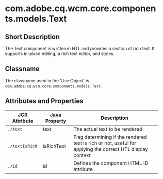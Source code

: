 <!-- AIGenVersion(a056af36ea, generalsystemmessage.prompt-fc686cf465, generateModelAttributeList.md-1.0, README.md-7c5fdf2c99, text.html-f02476e7ef) -->

# com.adobe.cq.wcm.core.components.models.Text

## Short Description
The Text component is written in HTL and provides a section of rich text. It supports in-place editing, a rich text editor, and styles.

## Classname
The classname used in the 'Use Object' is `com.adobe.cq.wcm.core.components.models.Text`.

## Attributes and Properties

| JCR Attribute | Java Property | Description                                                     |
|-------------|---------------|-----------------------------------------------------------------|
| `./text`         | text           | The actual text to be rendered                                 |
| `./textIsRich`         | isRichText           | Flag determining if the rendered text is rich or not, useful for applying the correct HTL display context       |
| `./id`         | id           | Defines the component HTML ID attribute |
